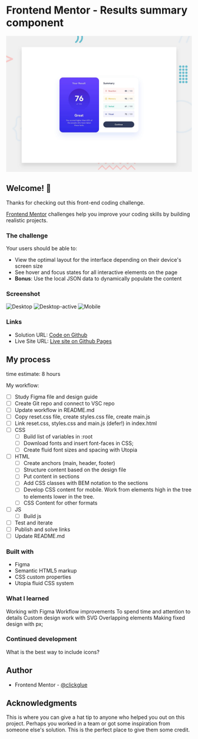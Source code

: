 # Frontend Mentor - Results summary component

![Design preview for the Results summary component coding challenge](./design/desktop-preview.jpg)

## Welcome! 👋

Thanks for checking out this front-end coding challenge.

[Frontend Mentor](https://www.frontendmentor.io) challenges help you improve your coding skills by building realistic projects.

### The challenge

Your users should be able to:

- View the optimal layout for the interface depending on their device's screen size
- See hover and focus states for all interactive elements on the page
- **Bonus**: Use the local JSON data to dynamically populate the content

### Screenshot

![Desktop](./design/Scherm­afbeelding%202024-10-15%20om%2010.03.03.png)
![Desktop-active](./design/Scherm­afbeelding%202024-10-15%20om%2010.03.53.png)
![Mobile](./design/Scherm­afbeelding%202024-10-15%20om%2010.04.06.png)

### Links

- Solution URL: [Code on Github](https://github.com/clickglue/results-summary-component)
- Live Site URL: [Live site on Github Pages](https://clickglue.github.io/results-summary-component/)

## My process

time estimate: 8 hours

My workflow:

- [ ] Study Figma file and design guide
- [ ] Create Git repo and connect to VSC repo
- [ ] Update workflow in README.md
- [ ] Copy reset.css file, create styles.css file, create main.js
- [ ] Link reset.css, styles.css and main.js (defer!) in index.html
- [ ] CSS
  - [ ] Build list of variables in :root
  - [ ] Download fonts and insert font-faces in CSS;
  - [ ] Create fluid font sizes and spacing with Utopia
- [ ] HTML
  - [ ] Create anchors (main, header, footer)
  - [ ] Structure content based on the design file
  - [ ] Put content in sections
  - [ ] Add CSS classes with BEM notation to the sections
  - [ ] Develop CSS content for mobile. Work from elements high in the tree to elements lower in the tree.
  - [ ] CSS Content for other formats
- [ ] JS
  - [ ] Build js
- [ ] Test and iterate
- [ ] Publish and solve links
- [ ] Update README.md

### Built with

- Figma
- Semantic HTML5 markup
- CSS custom properties
- Utopia fluid CSS system

### What I learned

Working with Figma
Workflow improvements
To spend time and attention to details
Custom design work with SVG
Overlapping elements
Making fixed design with px;

### Continued development

What is the best way to include icons?


## Author

- Frontend Mentor - [@clickglue](https://www.frontendmentor.io/profile/clickglue)

## Acknowledgments

This is where you can give a hat tip to anyone who helped you out on this project. Perhaps you worked in a team or got some inspiration from someone else's solution. This is the perfect place to give them some credit.
